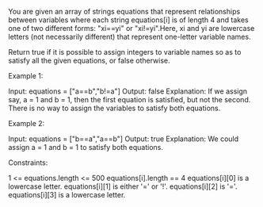 You are given an array of strings equations that represent relationships
between variables where each string equations[i] is of length 4 and takes one
of two different forms: "xi==yi" or "xi!=yi".Here, xi and yi are lowercase
letters (not necessarily different) that represent one-letter variable
names.

Return true if it is possible to assign integers to variable names so as to
satisfy all the given equations, or false otherwise.


Example 1:


Input: equations = ["a==b","b!=a"]
Output: false
Explanation: If we assign say, a = 1 and b = 1, then the first equation is
satisfied, but not the second.
There is no way to assign the variables to satisfy both equations.


Example 2:


Input: equations = ["b==a","a==b"]
Output: true
Explanation: We could assign a = 1 and b = 1 to satisfy both equations.



Constraints:


1 <= equations.length <= 500
equations[i].length == 4
equations[i][0] is a lowercase letter.
equations[i][1] is either '=' or '!'.
equations[i][2] is '='.
equations[i][3] is a lowercase letter.




